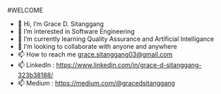#WELCOME

- 👋 Hi, I’m Grace D. Sitanggang
- 👀 I’m interested in Software Engineering
- 🌱 I’m currently learning Quality Assurance and Artificial Intelligance
- 💞️ I’m looking to collaborate with anyone and anywhere
- 📫 How to reach me grace.sitanggang03@gmail.com
- 📫 LinkedIn : https://www.linkedin.com/in/grace-d-sitanggang-323b38188/
- 📫 Medium : https://medium.com/@gracedsitanggang

<!---
gracedsitanggang/gracedsitanggang is a ✨ special ✨ repository because its `README.md` (this file) appears on your GitHub profile.
You can click the Preview link to take a look at your changes.
--->
